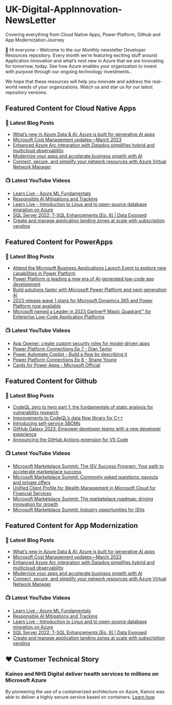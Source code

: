 # UK-Digital-AppInnovation-NewsLetter

Covering everything from Cloud Native Apps, Power Platform, Github and App Modernization Journey

👋 Hi everyone – Welcome to the our Monthly newsletter Developer Resources repository. Every month we’re featuring exciting stuff around Application Innovation and what’s next new in Azure that we are Innovating for tomorrow, today. See how Azure enables your organization to invent with purpose through our ongoing technology investments..


We hope that these resources will help you innovate and address the real-world needs of your organizations. Watch us and star us for our latest repository versions.

## Featured Content for Cloud Native Apps


### 📝 Latest Blog Posts

    
<!-- BLOGCNA:START -->
- [What’s new in Azure Data & AI: Azure is built for generative AI apps](https://azure.microsoft.com/blog/what-s-new-in-azure-data-and-ai-azure-is-built-for-generative-ai-apps/)
- [Microsoft Cost Management updates—March 2023](https://azure.microsoft.com/blog/microsoft-cost-management-updates-march-2023/)
- [Enhanced Azure Arc integration with Datadog simplifies hybrid and multicloud observability](https://azure.microsoft.com/blog/enhanced-azure-arc-integration-with-datadog-simplifies-hybrid-and-multicloud-observability/)
- [Modernize your apps and accelerate business growth with AI](https://azure.microsoft.com/blog/modernize-your-apps-and-accelerate-business-growth-with-ai/)
- [Connect, secure, and simplify your network resources with Azure Virtual Network Manager](https://azure.microsoft.com/blog/connect-secure-and-simplify-your-network-resources-with-azure-virtual-network-manager/)
<!-- BLOGCNA:END -->

### 📺 Latest YouTube Videos

 
<!-- YOUTUBECNA:START -->
- [Learn Live - Azure ML Fundamentals](https://www.youtube.com/watch?v=B3MTKu989ks)
- [Responsible AI Mitigations and Tracking](https://www.youtube.com/watch?v=93it7rOQLpQ)
- [Learn Live - Introduction to Linux and to open-source database migration on Azure](https://www.youtube.com/watch?v=8ra0_3pZD_s)
- [SQL Server 2022: T-SQL Enhancements [Ep. 6] | Data Exposed](https://www.youtube.com/watch?v=5p8dezwwnzQ)
- [Create and manage application landing zones at scale with subscription vending](https://www.youtube.com/watch?v=OoC_0afxACg)
<!-- YOUTUBECNA:END -->

##  Featured Content for PowerApps
### 📝 Latest Blog Posts
<!-- BLOGPOWER:START -->
- [Attend the Microsoft Business Applications Launch Event to explore new capabilities in Power Platform](https://cloudblogs.microsoft.com/powerplatform/2023/03/22/attend-the-microsoft-business-applications-launch-event-to-explore-new-capabilities-in-power-platform/)
- [Power Platform is leading a new era of AI-generated low-code app development](https://cloudblogs.microsoft.com/powerplatform/2023/03/16/power-platform-is-leading-a-new-era-of-ai-generated-low-code-app-development/)
- [Build solutions faster with Microsoft Power Platform and next-generation AI](https://cloudblogs.microsoft.com/powerplatform/2023/03/06/build-solutions-faster-with-microsoft-power-platform-and-next-generation-ai/)
- [2023 release wave 1 plans for Microsoft Dynamics 365 and Power Platform now available](https://cloudblogs.microsoft.com/dynamics365/bdm/2023/01/25/2023-release-wave-1-plans-for-microsoft-dynamics-365-and-power-platform-now-available/)
- [Microsoft named a Leader in 2023 Gartner® Magic Quadrant™ for Enterprise Low-Code Application Platforms](https://powerapps.microsoft.com/en-us/blog/microsoft-named-a-leader-in-2023-gartner-magic-quadrant-for-enterprise-low-code-application-platforms/)
<!-- BLOGPOWER:END -->
 ### 📺 Latest YouTube Videos
    
<!-- YOUTUBEPOWER:START -->
- [App Opener: create custom security roles for model-driven apps](https://www.youtube.com/watch?v=qkGxlW9_Huo)
- [Power Platform Connections Ep 7 - Dian Taylor](https://www.youtube.com/watch?v=5GEEhSSgMDo)
- [Power Automate Copilot - Build a flow by describing it](https://www.youtube.com/watch?v=Qvv2X3DGIDM)
- [Power Platform Connections Ep 6 - Shane Young](https://www.youtube.com/watch?v=v6mifi35_SQ)
- [Cards for Power Apps - Microsoft Official](https://www.youtube.com/watch?v=DwZAm-SA5Ew)
<!-- YOUTUBEPOWER:END -->

##  Featured Content for Github
### 📝 Latest Blog Posts
<!-- BLOGGITHUB:START -->
- [CodeQL zero to hero part 1: the fundamentals of static analysis for vulnerability research](https://github.blog/2023-03-31-codeql-zero-to-hero-part-1-the-fundamentals-of-static-analysis-for-vulnerability-research/)
- [Improvements to CodeQL’s data flow library for C++](https://github.blog/2023-03-30-improvements-to-codeqls-data-flow-library-for-c/)
- [Introducing self-service SBOMs](https://github.blog/2023-03-28-introducing-self-service-sboms/)
- [GitHub Galaxy 2023: Empower developer teams with a new developer experience](https://github.blog/2023-03-28-github-galaxy-2023-empower-developer-teams-with-a-new-developer-experience/)
- [Announcing the GitHub Actions extension for VS Code](https://github.blog/2023-03-28-announcing-the-github-actions-extension-for-vs-code/)
<!-- BLOGGITHUB:END -->
### 📺 Latest YouTube Videos
<!-- YOUTUBEGITHUB:START -->
- [Microsoft Marketplace Summit: The ISV Success Program: Your path to accelerate marketplace success](https://www.youtube.com/watch?v=AwBRvh-dk48)
- [Microsoft Marketplace Summit: Commonly asked questions: payouts and private offers](https://www.youtube.com/watch?v=9dhD25L3HHY)
- [Unified Client Profile for Wealth Management in Microsoft Cloud for Financial Services](https://www.youtube.com/watch?v=Z27qnDLyH2E)
- [Microsoft Marketplace Summit: The marketplace roadmap: driving innovation for growth](https://www.youtube.com/watch?v=U_KioLonPTw)
- [Microsoft Marketplace Summit: Industry opportunities for ISVs](https://www.youtube.com/watch?v=DAFrbmQE6m4)
<!-- YOUTUBEGITHUB:END -->
##  Featured Content for App Modernization
### 📝 Latest Blog Posts
<!-- BLOGAPPMOD:START -->
- [What’s new in Azure Data & AI: Azure is built for generative AI apps](https://azure.microsoft.com/blog/what-s-new-in-azure-data-and-ai-azure-is-built-for-generative-ai-apps/)
- [Microsoft Cost Management updates—March 2023](https://azure.microsoft.com/blog/microsoft-cost-management-updates-march-2023/)
- [Enhanced Azure Arc integration with Datadog simplifies hybrid and multicloud observability](https://azure.microsoft.com/blog/enhanced-azure-arc-integration-with-datadog-simplifies-hybrid-and-multicloud-observability/)
- [Modernize your apps and accelerate business growth with AI](https://azure.microsoft.com/blog/modernize-your-apps-and-accelerate-business-growth-with-ai/)
- [Connect, secure, and simplify your network resources with Azure Virtual Network Manager](https://azure.microsoft.com/blog/connect-secure-and-simplify-your-network-resources-with-azure-virtual-network-manager/)
<!-- BLOGAPPMOD:END -->
### 📺 Latest YouTube Videos
<!-- YOUTUBEAPPMOD:START -->
- [Learn Live - Azure ML Fundamentals](https://www.youtube.com/watch?v=B3MTKu989ks)
- [Responsible AI Mitigations and Tracking](https://www.youtube.com/watch?v=93it7rOQLpQ)
- [Learn Live - Introduction to Linux and to open-source database migration on Azure](https://www.youtube.com/watch?v=8ra0_3pZD_s)
- [SQL Server 2022: T-SQL Enhancements [Ep. 6] | Data Exposed](https://www.youtube.com/watch?v=5p8dezwwnzQ)
- [Create and manage application landing zones at scale with subscription vending](https://www.youtube.com/watch?v=OoC_0afxACg)
<!-- YOUTUBEAPPMOD:END -->


## ♥️ Customer Technical Story 

### Kainos and NHS Digital deliver health services to millions on Microsoft Azure

By pioneering the use of a containerized architecture on Azure, Kainos was able to deliver a highly secure service based on containers. [Learn how](https://customers.microsoft.com/en-us/story/1368348549535774520-kainos-and-nhs-digital-deliver-health-services-to-millions-on-microsoft-azure)

